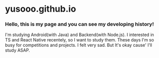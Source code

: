 # yusooo.github.io
<H3>Hello, this is my page and you can see my developing history!</H3>
<p>I'm studying Android(with Java) and Backend(with Node.js).
I interested in TS and React Native recentely, so I want to study them.
These days I'm so busy for competitions and projects. I felt very sad. But It's okay cause' I'll study ASAP.</p>
